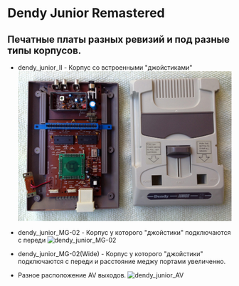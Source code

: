# Dendy Junior Remastered

## Печатные платы разных ревизий и под разные типы корпусов.

- dendy_junior_II - Корпус со встроенными "джойстиками"
![dendy_junior_II](./cases/Dendy_Junior_II_case.jpg)

- dendy_junior_MG-02 - Корпус у которого "джойстики" подключаются с переди
![dendy_junior_MG-02]()

- dendy_junior_MG-02(Wide) - Корпус у которого "джойстики" подключаются с переди и расстояние меджу портами увеличенно.


- Разное расположение AV выходов.
![dendy_junior_AV]()